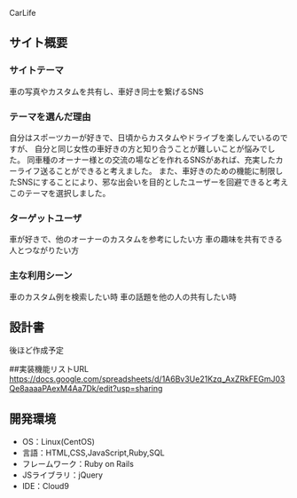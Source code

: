 CarLife

## サイト概要
### サイトテーマ
車の写真やカスタムを共有し、車好き同士を繋げるSNS

### テーマを選んだ理由
自分はスポーツカーが好きで、日頃からカスタムやドライブを楽しんでいるのですが、
自分と同じ女性の車好きの方と知り合うことが難しいことが悩みでした。
同車種のオーナー様との交流の場などを作れるSNSがあれば、充実したカーライフ送ることができると考えました。
また、車好きのための機能に制限したSNSにすることにより、邪な出会いを目的としたユーザーを回避できると考え
このテーマを選択しました。

### ターゲットユーザ
車が好きで、他のオーナーのカスタムを参考にしたい方
車の趣味を共有できる人とつながりたい方

### 主な利用シーン
車のカスタム例を検索したい時
車の話題を他の人の共有したい時


## 設計書
後ほど作成予定

##実装機能リストURL
https://docs.google.com/spreadsheets/d/1A6Bv3Ue21Kzq_AxZRkFEGmJ03Qe8aaaaPAexM4Aa7Dk/edit?usp=sharing

## 開発環境
- OS：Linux(CentOS)
- 言語：HTML,CSS,JavaScript,Ruby,SQL
- フレームワーク：Ruby on Rails
- JSライブラリ：jQuery
- IDE：Cloud9

